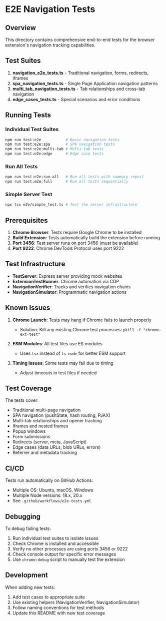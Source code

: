 # E2E Navigation Tests

## Overview

This directory contains comprehensive end-to-end tests for the browser extension's navigation tracking capabilities.

## Test Suites

1. **navigation_e2e_tests.ts** - Traditional navigation, forms, redirects, iframes
2. **spa_navigation_tests.ts** - Single Page Application navigation patterns
3. **multi_tab_navigation_tests.ts** - Tab relationships and cross-tab navigation
4. **edge_cases_tests.ts** - Special scenarios and error conditions

## Running Tests

### Individual Test Suites
```bash
npm run test:e2e           # Basic navigation tests
npm run test:e2e:spa       # SPA navigation tests
npm run test:e2e:multi-tab # Multi-tab tests
npm run test:e2e:edge      # Edge case tests
```

### Run All Tests
```bash
npm run test:e2e:run-all   # Run all tests with summary report
npm run test:e2e:full      # Run all tests sequentially
```

### Simple Server Test
```bash
npx tsx e2e/simple_test.ts # Test the server infrastructure
```

## Prerequisites

1. **Chrome Browser**: Tests require Google Chrome to be installed
2. **Build Extension**: Tests automatically build the extension before running
3. **Port 3456**: Test server runs on port 3456 (must be available)
4. **Port 9222**: Chrome DevTools Protocol uses port 9222

## Test Infrastructure

- **TestServer**: Express server providing mock websites
- **ExtensionTestRunner**: Chrome automation via CDP
- **NavigationVerifier**: Tracks and verifies navigation chains
- **NavigationSimulator**: Programmatic navigation actions

## Known Issues

1. **Chrome Launch**: Tests may hang if Chrome fails to launch properly
   - Solution: Kill any existing Chrome test processes: `pkill -f "chrome-ext-test"`
   
2. **ESM Modules**: All test files use ES modules
   - Uses `tsx` instead of `ts-node` for better ESM support
   
3. **Timing Issues**: Some tests may fail due to timing
   - Adjust timeouts in test files if needed

## Test Coverage

The tests cover:
- Traditional multi-page navigation
- SPA navigation (pushState, hash routing, PJAX)
- Multi-tab relationships and opener tracking
- Iframes and nested frames
- Popup windows
- Form submissions
- Redirects (server, meta, JavaScript)
- Edge cases (data URLs, blob URLs, errors)
- Referrer and metadata tracking

## CI/CD

Tests run automatically on GitHub Actions:
- Multiple OS: Ubuntu, macOS, Windows
- Multiple Node versions: 18.x, 20.x
- See `.github/workflows/e2e-tests.yml`

## Debugging

To debug failing tests:
1. Run individual test suites to isolate issues
2. Check Chrome is installed and accessible
3. Verify no other processes are using ports 3456 or 9222
4. Check console output for specific error messages
5. Use `chrome:debug` script to manually test the extension

## Development

When adding new tests:
1. Add test cases to appropriate suite
2. Use existing helpers (NavigationVerifier, NavigationSimulator)
3. Follow naming conventions for test methods
4. Update this README with new test coverage